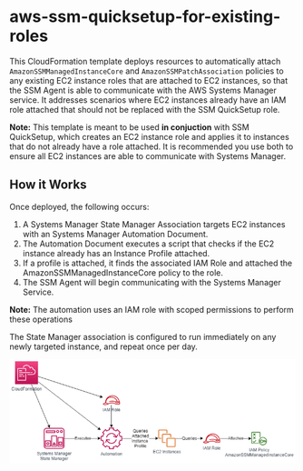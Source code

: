 # aws-ssm-quicksetup-for-existing-roles

This CloudFormation template deploys resources to automatically attach `AmazonSSMManagedInstanceCore`  and `AmazonSSMPatchAssociation` policies to any existing EC2 instance roles that are attached to EC2 instances, so that the SSM Agent is able to communicate with the AWS Systems Manager service. It addresses scenarios where EC2 instances already have an IAM role attached that should not be replaced with the SSM QuickSetup role. 

**Note:** This template is meant to be used **in conjuction** with SSM QuickSetup, which creates an EC2 instance role and applies it to instances that do not already have a role attached. It is recommended you use both to ensure all EC2 instances are able to communicate with Systems Manager.

## How it Works
Once deployed, the following occurs:
1. A Systems Manager State Manager Association targets EC2 instances with an Systems Manager Automation Document.
2. The Automation Document executes a script that checks if the EC2 instance already has an Instance Profile attached. 
3. If a profile is attached, it finds the associated IAM Role and attached the AmazonSSMManagedInstanceCore policy to the role.
4. The SSM Agent will begin communicating with the Systems Manager Service.

**Note:** The automation uses an IAM role with scoped permissions to perform these operations

The State Manager association is configured to run immediately on any newly targeted instance, and repeat once per day.

![Architecture Diagram](/images/diagram.png)